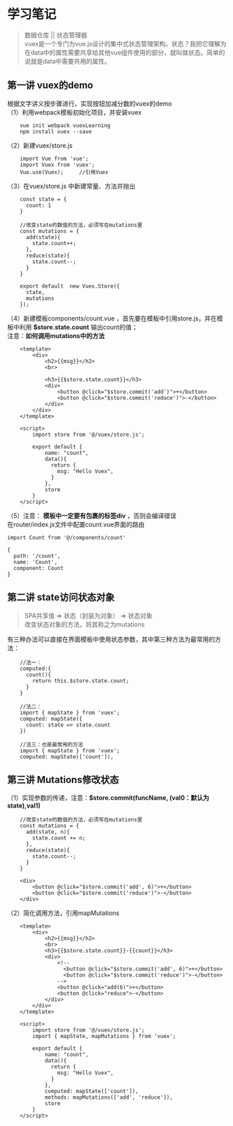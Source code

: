  学习笔记
===

>数据仓库 || 状态管理器    <br>
>vuex是一个专门为vue.js设计的集中式状态管理架构。状态？我把它理解为在data中的属性需要共享给其他vue组件使用的部分，就叫做状态。简单的说就是data中需要共用的属性。


第一讲 vuex的demo
---
根据文字讲义按步骤进行，实现按钮加减分数的vuex的demo  <br>
（1）利用webpack模板初始化项目，并安装vuex

        vue init webpack vuexLearning
        npm install vuex --save

（2）新建vuex/store.js

        import Vue from 'vue';
        import Vuex from 'vuex';
        Vue.use(Vuex);     //引用Vuex

（3）在vuex/store.js 中新建常量、方法并抛出

        const state = {
          count: 1
        }

        //改变state的数值的方法，必须写在mutations里
        const mutations = {
          add(state){
            state.count++;
          },
          reduce(state){
            state.count--;
          }
        }

        export default  new Vuex.Store({
          state,
          mutations
        });

（4）新建模板components/count.vue ，首先要在模板中引用store.js，并在模板中利用 **$store.state.count** 输出count的值；  <br>
     注意：**如何调用mutations中的方法**

        <template>
            <div>
                <h2>{{msg}}</h2>
                <br>

                <h3>{{$store.state.count}}</h3>
                <div>
                    <button @click="$store.commit('add')">+</button>
                    <button @click="$store.commit('reduce')">-</button>
                </div>
            </div>
        </template>

        <script>
            import store from '@/vuex/store.js';

            export default {
                name: "count",
                data(){
                  return {
                    msg: "Hello Vuex",
                  }
                },
                store
            }
        </script>

（5）注意： **模板中一定要有包裹的标签div** ，否则会编译错误 <br>
     在router/index.js文件中配置count.vue界面的路由

    import Count from '@/components/count'

    {
      path: '/count',
      name: 'Count',
      component: Count
    }


第二讲 state访问状态对象
---
>SPA共享值 => 状态（封装为对象） => 状态对象   <br>
>改变状态对象的方法，将其称之为mutations

有三种办法可以直接在界面模板中使用状态参数，其中第三种方法为最常用的方法：

        //法一：
        computed:{
          count(){
            return this.$store.state.count;
          }
        }

        //法二：
        import { mapState } from 'vuex';
        computed: mapState({
          count: state => state.count
        })

        //法三：也是最常用的方法
        import { mapState } from 'vuex';
        computed: mapState(['count']),


第三讲 Mutations修改状态
---
（1）实现参数的传递，注意：**$store.commit(funcName, (val0：默认为state),val1)**

        //改变state的数值的方法，必须写在mutations里
        const mutations = {
          add(state, n){
            state.count += n;
          },
          reduce(state){
            state.count--;
          }
        }

        <div>
            <button @click="$store.commit('add', 6)">+</button>
            <button @click="$store.commit('reduce')">-</button>
        </div>

（2）简化调用方法，引用mapMutations

        <template>
            <div>
                <h2>{{msg}}</h2>
                <br>
                <h3>{{$store.state.count}}-{{count}}</h3>
                <div>
                    <!--
                      <button @click="$store.commit('add', 6)">+</button>
                      <button @click="$store.commit('reduce')">-</button>
                    -->
                    <button @click="add(6)">+</button>
                    <button @click="reduce">-</button>
                </div>
            </div>
        </template>

        <script>
            import store from '@/vuex/store.js';
            import { mapState, mapMutations } from 'vuex';

            export default {
                name: "count",
                data(){
                  return {
                    msg: "Hello Vuex",
                  }
                },
                computed: mapState(['count']),
                methods: mapMutations(['add', 'reduce']),
                store
            }
        </script>
